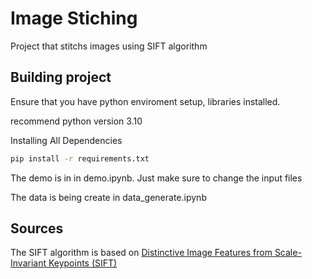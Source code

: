 # Image Stiching

Project that stitchs images using SIFT algorithm



## Building project

Ensure that you have python enviroment setup, libraries installed.

recommend python version 3.10

Installing All Dependencies
```bash
pip install -r requirements.txt
```



The demo is in in demo.ipynb. Just make sure to change the input files 

The data is being create in data_generate.ipynb
## Sources
The SIFT algorithm is based on 
[Distinctive Image Features from Scale-Invariant Keypoints (SIFT)](https://people.eecs.berkeley.edu/~malik/cs294/lowe-ijcv04.pdf)

